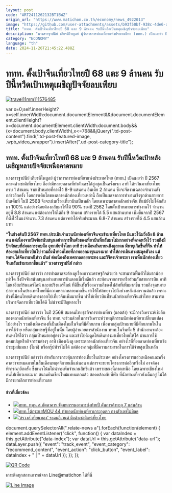 ```yaml
---
layout: post
code: "ART2411262132BT1BWZ"
origin_url: "https://www.matichon.co.th/economy/news_4922013"
image: "https://github.com/user-attachments/assets/b93f50bf-938c-4de6-a2ad-b15a857b88c6"
title: "ททท. ตั้งเป้าจีนเที่ยวไทยปี 68 แตะ 9 ล้านคน รับปีนี้หวืดเป้าเหตุเผชิญปัจจัยลบเพียบ"
description: "นางสาวฐาปนีย์ เกียรติไพบูลย์ ผู้ว่าการการท่องเที่ยวแห่งประเทศไทย (ททท.) เปิดเผยว่า ปี 2567 ตลาดต่างชาติเที่ยวไทย"
category: "ECONOMY"
language: "th"
date: 2024-11-26T21:45:22.488Z
---
```


# ททท. ตั้งเป้าจีนเที่ยวไทยปี 68 แตะ 9 ล้านคน รับปีนี้หวืดเป้าเหตุเผชิญปัจจัยลบเพียบ

[![](https://www.matichon.co.th/wp-content/uploads/2024/11/travel11mm111576485.jpg "travel11mm111576485")](https://www.matichon.co.th/wp-content/uploads/2024/11/travel11mm111576485.jpg)

var x=0;self.innerHeight?x=self.innerWidth:document.documentElement&&document.documentElement.clientHeight?x=document.documentElement.clientWidth:document.body&&(x=document.body.clientWidth),x<=768&&jQuery(".td-post-content").find(".td-post-featured-image, .wpb\_video\_wrapper").insertAfter(".ud-post-category-title");

ททท. ตั้งเป้าจีนเที่ยวไทยปี 68 แตะ 9 ล้านคน รับปีนี้หวืดเป้าหลังเผชิญหลายปัจจัยเหนือคาดหมาย
-------------------------------------------------------------------------------------------

นางสาวฐาปนีย์ เกียรติไพบูลย์ ผู้ว่าการการท่องเที่ยวแห่งประเทศไทย (ททท.) เปิดเผยว่า ปี 2567 ตลาดต่างชาติเที่ยวไทย ถือว่ามีหลายตลาดที่ทำตัวเลขได้สูงสุดเป็นครั้งแรก อาทิ ไต้หวันมาเที่ยวไทยครบ 1 ล้านคน จากเป้าหมายที่คาดไว้ 8-9 แสนคน อินเดีย 2 ล้านคน ซึ่งจะจัดงานฉลองจำนวนดังกล่าวอีกครั้ง โดยการเติบโตของตลาดนักท่องเที่ยวเหล่านี้ ถือเป็นผลจากการทำงานเชิงรุกด้านสายการบินเต็มที่ ในปี 2568 จึงจะเน้นเรื่องเที่ยวบินเป็นหลัก โดยเฉพาะตลาดหลักอย่างจีน ที่แม้ยังไม่ได้กลับมา 100% แต่อย่างน้อยต้องกลับมาให้ได้ 90% ของปี 2562 โดยตั้งเป้าหมายการทำงานไว้ จำนวนอยู่ที่ 8.8 ล้านคน แต่ต้องการให้ได้ถึง 9 ล้านคน สร้างรายได้ 5.5 แสนล้านบาท เพิ่มขึ้นจากปี 2567 ที่ตั้งไว้ในแง่จำนวน 7.3 ล้านคน แต่อาจทำได้จริงประมาณ 6.8-7 ล้านคน สร้างรายได้ 4.5 แสนล้านบาท

**“ในช่วงต้นปี 2567 ททท.ประเมินจำนวนนักท่องเที่ยวจีนจะเข้ามาเที่ยวไทย มีแนวโน้มวิ่งถึง 8 ล้านคน แต่เนื่องจากปัจจัยสนับสนุนอย่างการฟื้นตัวของเที่ยวบินที่กลับมาไม่มากอย่างที่คาดหวังไว้ รวมถึงมีปัจจัยลบที่ส่งผลกระทบคือ อุทกภัยทั่วโลก อาทิ ช่วงเดือนกันยายนถึงตุลาคม มีพายุเกิดขึ้นที่จีน ทำให้ต้องยกเลิกเที่ยวบินไป รวมถึงน้ำท่วมไทยที่ภาพออกมารุนแรงมาก ทำให้การเดินทางสะดุดตัวลง แต่ ททท.ได้จัดงานหนีห่าว มันธ์ ต่อเนื่องถึงเทศกาลลอยกระทง และวิจิตรเจ้าพระยา เราเห็นนักท่องเที่ยวจีนกลับเข้ามามากขึ้นแล้ว” นางสาวฐาปนีย์ กล่าว**

นางสาวฐาปนีย์ กล่าวว่า การทำตลาดจะต้องดูเรื่องภาวะเศรษฐกิจด้วยว่า จะสามารถฟื้นตัวได้มากน้อยเท่าใด ซึ่งปัจจัยสนับสนุนอย่างสายการบินตอนนี้เริ่มดีแล้ว สะท้อนจากการหารือร่วมกับสายการบิน อาทิ ไชนาอีสเทิร์นแอร์ไลน์ และสปริงแอร์ไลน์ ที่ดีขึ้นทั้งเรื่องความถี่ของไฟล์ทที่เพิ่มมากขึ้น รวมถึงจุดหมายปลายทางในประเทศไทยที่มีความหลากหลายมากขึ้น ทำให้ไฟล์ทยาวไปถึงช่วงหลังสงกรานต์แล้ว เพราะช่วงนี้มีคนไทยเดินทางออกไปเที่ยวจีนเพิ่มมากขึ้น ทำให้เที่ยวบินที่ขนนักท่องเที่ยวจีนเข้าไทย สามารถบริหารจัดการเที่ยวบินได้ดี ไม่น่าจะมีปัญหาอะไร

นางสาวฐาปนีย์ กล่าวว่า ในปี 2568 สมาคมไทยธุรกิจการท่องเที่ยว (แอตต้า) จะมีการวิเคราะห์เชิงลึกของตลาดนักท่องเที่ยวจีน ซึ่ง ททท.จะร่วมด้วยในการวิเคราะห์ว่าพฤติกรรมนักท่องเที่ยวเปลี่ยนแปลงไปอย่างไร รวมถึงเมืองรองที่เป็นเมืองใหม่ในจีนที่มีศักยภาพ เพื่อหากลุ่มเป้าหมายที่มีศักยภาพในในการใช้จ่าย หรือกลุ่มเศรษฐีที่อยู่ในนั้น โดยผู้อำนวยการสำนักงาน ททท.ในจีนทั้ง 5 สำนักงานจะต้องค้นหาให้ได้ว่า กลุ่มเป้าหมายอยู่ตรงไหน และเข้าไปดึงดูดให้เดินทางมาเที่ยวไทยให้ได้ ผ่านการใช้แคมเปญหรือกิจกรรมต่างๆ อาทิ เมืองเฉิงตู เพราะตลาดนักท่องเที่ยวจีน อย่างไรก็ทิ้งตลาดท่องเที่ยวเชิงประชุมสัมมนา (ไมซ์) หรือกรุ๊ปทัวร์ไม่ได้ แต่ต้องหากลุ่มที่มีความสามารถในการใช้จ่ายสูงเป็นหลัก

นางสาวฐาปนีย์ กล่าวว่า สำหรับการกระตุ้นการท่องเที่ยวในประเทศ อย่างโครงการแอ่วเหนือคนละครึ่ง คาดว่าจะหมดภายในสิ้นเดือนพฤศจิกายนนี้แน่นอน แต่การจะขยายโครงการต่ออีกหรือไม่ อาจต้องพิจารณาอีกครั้ง ซึ่งแนวโน้มไม่น่าจะเพิ่มจำนวนสิทธิแล้ว เพราะขณะนี้ภาคเหนือ โดยเฉพาะเชียงใหม่ คนไปเที่ยวเยอะมาก สนามบินเชียงใหม่แทบแตกแล้ว สอดคล้องกับที่พัก ที่นักท่องเที่ยวยังเต็มอยู่ ไม่ได้มีการยกเลิกการท่องเที่ยวเลย

#### ข่าวที่เกี่ยวข้อง

*   [![](https://www.matichon.co.th/wp-content/uploads/2024/11/thailand-travel-mart-202422.jpg)ททท. หนุน ส.ภัตตาคาร จัดมหกรรมอาหารส่งท้ายปี ดันการค้าทะลุ 7 แสนล้าน](https://www.matichon.co.th/lifestyle/food-travel/news_4903400)
*   [![](https://www.matichon.co.th/wp-content/uploads/2024/11/S__1567867372.jpg)ททท.โต้กระแส​ MOU 44 ทำยอดนักท่องเที่ยวเกาะกูดตก​ กางตัวเลขไม่มีลด​](https://www.matichon.co.th/lifestyle/food-travel/news_4891047)
*   [![](https://www.matichon.co.th/wp-content/uploads/2024/10/scoop-2.jpg)‘สรวงศ์ เทียนทอง’ ระดมอีเวนต์ ดึงต่างชาติแห่เที่ยวไทย](https://www.matichon.co.th/economy/news_4856097)

document.querySelectorAll(".relate-news a").forEach(function(element) { element.addEventListener("click", function() { var dataIndex = this.getAttribute("data-index"); var dataUrl = this.getAttribute("data-url"); dataLayer.push({ "event": "track\_event", "event\_category": "recommend\_content", "event\_action": "click\_button", "event\_label": dataIndex + " | " + dataUrl }); }); });

[![QR Code](https://www.matichon.co.th/wp-content/uploads/2023/07/wob1371z.jpg)](https://lin.ee/ht0nDxX)

เกาะติดทุกสถานการณ์จาก Line@matichon ได้ที่นี่

[![Line Image](https://www.matichon.co.th/wp-content/uploads/2023/07/th.png)](https://lin.ee/ht0nDxX)
